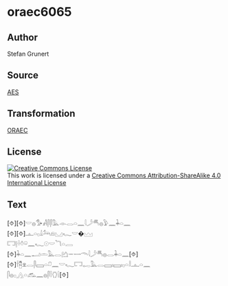 # oraec6065

## Author

Stefan Grunert

## Source

[AES](https://github.com/simondschweitzer/aes)

## Transformation

[ORAEC](https://oraec.github.io/)

## License

<a rel="license" href="http://creativecommons.org/licenses/by-sa/4.0/"><img alt="Creative Commons License" style="border-width:0" src="https://i.creativecommons.org/l/by-sa/4.0/88x31.png" /></a><br />This work is licensed under a <a rel="license" href="http://creativecommons.org/licenses/by-sa/4.0/">Creative Commons Attribution-ShareAlike 4.0 International License</a>

## Text

[⯑][⯑]𓎟𓐍𓅜𓀻𓋴𓋴𓅓𓁹𓂋𓏏𓈖𓇋𓌳𓄪𓐍𓅱𓈖𓇓𓏏𓈖<br>
[⯑][⯑]𓊵𓏏𓊪𓏙𓃢𓁶𓈋𓆑𓎟�𓈉<br>
𓉐𓊤𓏐𓏊𓏖𓈖𓆑𓇳𓎟𓆓𓏏𓐙<br>
[⯑]𓇓𓏏𓈖𓂝𓏛𓅓𓂋𓂚𓌔𓌕𓄭𓇋𓌳𓄪𓐍𓂋𓇓𓏏𓈖[⯑][⯑]𓌂𓉥𓁷𓂋𓋴𓈙𓏏𓍔𓈖𓎟𓆑𓉐𓉻𓅓𓂋𓈙𓏤𓈙𓏤𓊪𓏏𓎛𓊵𓏏𓈖<br>
𓋴𓐍𓊪𓂻𓏏𓃹𓈖𓐍𓋴𓌉𓂘𓍛[⯑]<br>
